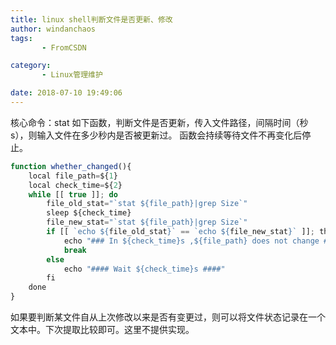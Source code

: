 ```yaml
---
title: linux shell判断文件是否更新、修改
author: windanchaos
tags: 
       - FromCSDN

category: 
       - Linux管理维护

date: 2018-07-10 19:49:06
---
```

核心命令：stat
如下函数，判断文件是否更新，传入文件路径，间隔时间（秒s），则输入文件在多少秒内是否被更新过。
函数会持续等待文件不再变化后停止。
```js 
function whether_changed(){
    local file_path=${1}
    local check_time=${2}
    while [[ true ]]; do
        file_old_stat="`stat ${file_path}|grep Size`"
        sleep ${check_time}
        file_new_stat="`stat ${file_path}|grep Size`"
        if [[ `echo ${file_old_stat}` == `echo ${file_new_stat}` ]]; then
            echo "### In ${check_time}s ,${file_path} does not change ###"
            break
        else
            echo "#### Wait ${check_time}s ####"
        fi
    done
}
```

如果要判断某文件自从上次修改以来是否有变更过，则可以将文件状态记录在一个文本中。下次提取比较即可。这里不提供实现。